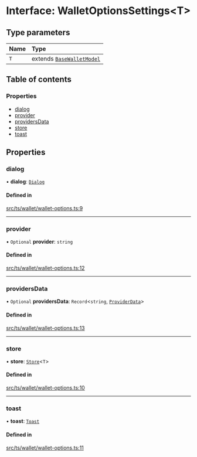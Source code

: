 # Interface: WalletOptionsSettings<T\>

## Type parameters

| Name | Type |
| :------ | :------ |
| `T` | extends [`BaseWalletModel`](BaseWalletModel.md) |

## Table of contents

### Properties

- [dialog](WalletOptionsSettings.md#dialog)
- [provider](WalletOptionsSettings.md#provider)
- [providersData](WalletOptionsSettings.md#providersdata)
- [store](WalletOptionsSettings.md#store)
- [toast](WalletOptionsSettings.md#toast)

## Properties

### dialog

• **dialog**: [`Dialog`](Dialog.md)

#### Defined in

[src/ts/wallet/wallet-options.ts:9](https://gitlab.com/i3-market/code/wp3/t3.2/i3m-wallet-monorepo/-/blob/9fada86/packages/base-wallet/src/ts/wallet/wallet-options.ts#L9)

___

### provider

• `Optional` **provider**: `string`

#### Defined in

[src/ts/wallet/wallet-options.ts:12](https://gitlab.com/i3-market/code/wp3/t3.2/i3m-wallet-monorepo/-/blob/9fada86/packages/base-wallet/src/ts/wallet/wallet-options.ts#L12)

___

### providersData

• `Optional` **providersData**: `Record`<`string`, [`ProviderData`](../API.md#providerdata)\>

#### Defined in

[src/ts/wallet/wallet-options.ts:13](https://gitlab.com/i3-market/code/wp3/t3.2/i3m-wallet-monorepo/-/blob/9fada86/packages/base-wallet/src/ts/wallet/wallet-options.ts#L13)

___

### store

• **store**: [`Store`](Store.md)<`T`\>

#### Defined in

[src/ts/wallet/wallet-options.ts:10](https://gitlab.com/i3-market/code/wp3/t3.2/i3m-wallet-monorepo/-/blob/9fada86/packages/base-wallet/src/ts/wallet/wallet-options.ts#L10)

___

### toast

• **toast**: [`Toast`](Toast.md)

#### Defined in

[src/ts/wallet/wallet-options.ts:11](https://gitlab.com/i3-market/code/wp3/t3.2/i3m-wallet-monorepo/-/blob/9fada86/packages/base-wallet/src/ts/wallet/wallet-options.ts#L11)
